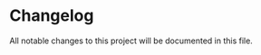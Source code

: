 # Changelog

All notable changes to this project will be documented in this file.

<!-- release notes start -->

